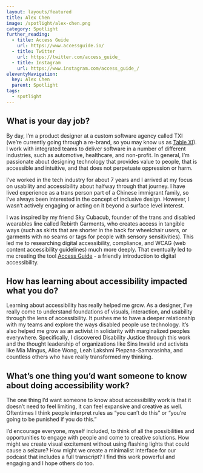 ```yaml
---
layout: layouts/featured
title: Alex Chen
image: /spotlight/alex-chen.png
category: Spotlight
further_reading:
  - title: Access Guide
    url: https://www.accessguide.io/
  - title: Twitter
    url: https://twitter.com/access_guide_
  - title: Instagram
    url: https://www.instagram.com/access_guide_/
eleventyNavigation:
  key: Alex Chen
  parent: Spotlight
tags:
  - spotlight
---
```


## What is your day job?

By day, I’m a product designer at a custom software agency called TXI (we’re currently going through a re-brand, so you may know us as [Table XI](https://www.tablexi.com/)). I work with integrated teams to deliver software in a number of different industries, such as automotive, healthcare, and non-profit. In general, I’m passionate about designing technology that provides value to people, that is accessible and intuitive, and that does not perpetuate oppression or harm.

I’ve worked in the tech industry for about 7 years and I arrived at my focus on usability and accessibility about halfway through that journey. I have lived experience as a trans person part of a Chinese immigrant family, so I’ve always been interested in the concept of inclusive design. However, I wasn’t actively engaging or acting on it beyond a surface level interest.

I was inspired by my friend Sky Cubacub, founder of the trans and disabled wearables line called Rebirth Garments, who creates access in tangible ways (such as skirts that are shorter in the back for wheelchair users, or garments with no seams or tags for people with sensory sensitivities). This led me to researching digital accessibility, compliance, and WCAG (web content accessibility guidelines) much more deeply. That eventually led to me creating the tool [Access Guide](https://www.accessguide.io/) - a friendly introduction to digital accessibility.

## How has learning about accessibility impacted what you do?

Learning about accessibility has really helped me grow. As a designer, I’ve really come to understand foundations of visuals, interaction, and usability through the lens of accessibility. It pushes me to have a deeper relationship with my teams and explore the ways disabled people use technology. It’s also helped me grow as an activist in solidarity with marginalized peoples everywhere. Specifically, I discovered Disability Justice through this work and the thought leadership of organizations like Sins Invalid and activists like Mia Mingus, Alice Wong, Leah Lakshmi Piepzna-Samarasinha, and countless others who have really transformed my thinking.


## What’s one thing you’d want someone to know about doing accessibility work?

The one thing I’d want someone to know about accessibility work is that it doesn’t need to feel limiting, it can feel expansive and creative as well. Oftentimes I think people interpret rules as “you can’t do this” or “you’re going to be punished if you do this.”

I’d encourage everyone, myself included, to think of all the possibilities and opportunities to engage with people and come to creative solutions. How might we create visual excitement without using flashing lights that could cause a seizure? How might we create a minimalist interface for our podcast that includes a full transcript? I find this work powerful and engaging and I hope others do too.
